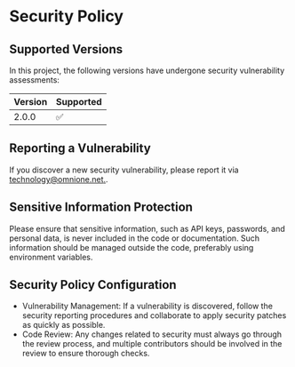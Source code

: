 # Security Policy

## Supported Versions
In this project, the following versions have undergone security vulnerability assessments:

| Version | Supported          |
| ------- | ------------------ |
| 2.0.0   | ✅                 |

## Reporting a Vulnerability
If you discover a new security vulnerability, please report it via [technology@omnione.net.](mailto:technology@omnione.net.).

## Sensitive Information Protection
Please ensure that sensitive information, such as API keys, passwords, and personal data, is never included in the code or documentation. Such information should be managed outside the code, preferably using environment variables.

## Security Policy Configuration
- Vulnerability Management: If a vulnerability is discovered, follow the security reporting procedures and collaborate to apply security patches as quickly as possible.
- Code Review: Any changes related to security must always go through the review process, and multiple contributors should be involved in the review to ensure thorough checks.